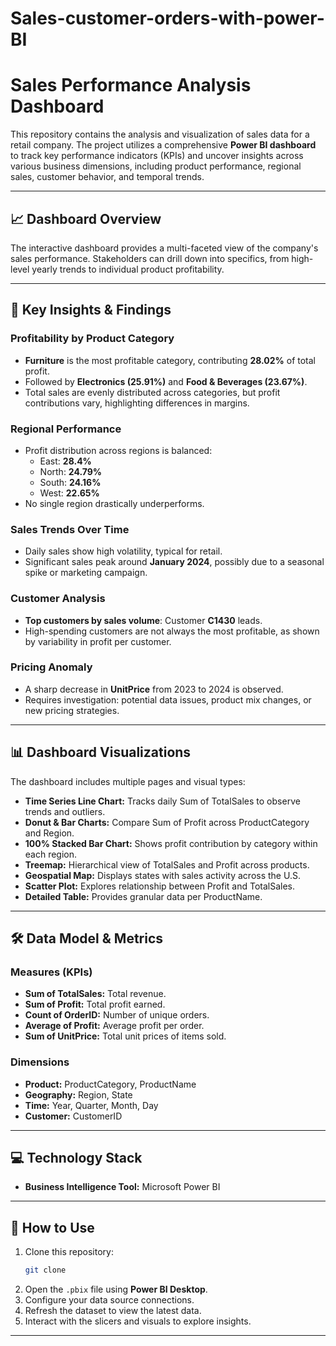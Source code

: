 # Sales-customer-orders-with-power-BI

# Sales Performance Analysis Dashboard

This repository contains the analysis and visualization of sales data for a retail company. The project utilizes a comprehensive **Power BI dashboard** to track key performance indicators (KPIs) and uncover insights across various business dimensions, including product performance, regional sales, customer behavior, and temporal trends.

---

## 📈 Dashboard Overview
The interactive dashboard provides a multi-faceted view of the company's sales performance. Stakeholders can drill down into specifics, from high-level yearly trends to individual product profitability.


---

## 🔑 Key Insights & Findings

### Profitability by Product Category
- **Furniture** is the most profitable category, contributing **28.02%** of total profit.
- Followed by **Electronics (25.91%)** and **Food & Beverages (23.67%)**.
- Total sales are evenly distributed across categories, but profit contributions vary, highlighting differences in margins.

### Regional Performance
- Profit distribution across regions is balanced:
  - East: **28.4%**
  - North: **24.79%**
  - South: **24.16%**
  - West: **22.65%**
- No single region drastically underperforms.

### Sales Trends Over Time
- Daily sales show high volatility, typical for retail.
- Significant sales peak around **January 2024**, possibly due to a seasonal spike or marketing campaign.

### Customer Analysis
- **Top customers by sales volume**: Customer **C1430** leads.
- High-spending customers are not always the most profitable, as shown by variability in profit per customer.

### Pricing Anomaly
- A sharp decrease in **UnitPrice** from 2023 to 2024 is observed.
- Requires investigation: potential data issues, product mix changes, or new pricing strategies.

---

## 📊 Dashboard Visualizations
The dashboard includes multiple pages and visual types:

- **Time Series Line Chart:** Tracks daily Sum of TotalSales to observe trends and outliers.
- **Donut & Bar Charts:** Compare Sum of Profit across ProductCategory and Region.
- **100% Stacked Bar Chart:** Shows profit contribution by category within each region.
- **Treemap:** Hierarchical view of TotalSales and Profit across products.
- **Geospatial Map:** Displays states with sales activity across the U.S.
- **Scatter Plot:** Explores relationship between Profit and TotalSales.
- **Detailed Table:** Provides granular data per ProductName.

---

## 🛠️ Data Model & Metrics

### Measures (KPIs)
- **Sum of TotalSales:** Total revenue.
- **Sum of Profit:** Total profit earned.
- **Count of OrderID:** Number of unique orders.
- **Average of Profit:** Average profit per order.
- **Sum of UnitPrice:** Total unit prices of items sold.

### Dimensions
- **Product:** ProductCategory, ProductName
- **Geography:** Region, State
- **Time:** Year, Quarter, Month, Day
- **Customer:** CustomerID

---

## 💻 Technology Stack
- **Business Intelligence Tool:** Microsoft Power BI

---

## 🚀 How to Use
1. Clone this repository:
    ```bash
    git clone 
    ```
2. Open the `.pbix` file using **Power BI Desktop**.
3. Configure your data source connections.
4. Refresh the dataset to view the latest data.
5. Interact with the slicers and visuals to explore insights.

---
